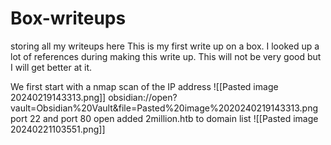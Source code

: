 # Box-writeups
storing all my writeups here
This is my first write up on a box. I looked up a lot of references during making this write up. This will not be very good but I will get better at it.

We first start with a nmap scan of the IP address
![[Pasted image 20240219143313.png]] obsidian://open?vault=Obsidian%20Vault&file=Pasted%20image%2020240219143313.png
port 22 and port 80 open
added 2million.htb to domain list
![[Pasted image 20240221103551.png]]
